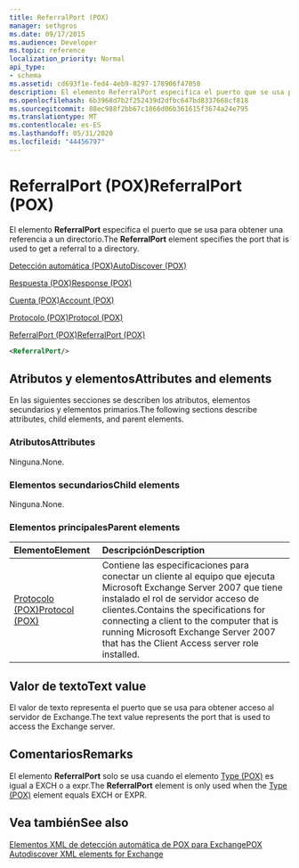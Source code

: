 ```yaml
---
title: ReferralPort (POX)
manager: sethgros
ms.date: 09/17/2015
ms.audience: Developer
ms.topic: reference
localization_priority: Normal
api_type:
- schema
ms.assetid: cd693f1e-fed4-4eb9-8297-178906f47050
description: El elemento ReferralPort especifica el puerto que se usa para obtener una referencia a un directorio.
ms.openlocfilehash: 6b3968d7b2f252439d2dfbc647bd8337668cf818
ms.sourcegitcommit: 88ec988f2bb67c1866d06b361615f3674a24e795
ms.translationtype: MT
ms.contentlocale: es-ES
ms.lasthandoff: 05/31/2020
ms.locfileid: "44456797"
---
```

# <a name="referralport-pox"></a><span data-ttu-id="5f7a7-103">ReferralPort (POX)</span><span class="sxs-lookup"><span data-stu-id="5f7a7-103">ReferralPort (POX)</span></span>

<span data-ttu-id="5f7a7-104">El elemento **ReferralPort** especifica el puerto que se usa para obtener una referencia a un directorio.</span><span class="sxs-lookup"><span data-stu-id="5f7a7-104">The **ReferralPort** element specifies the port that is used to get a referral to a directory.</span></span> 
  
[<span data-ttu-id="5f7a7-105">Detección automática (POX)</span><span class="sxs-lookup"><span data-stu-id="5f7a7-105">AutoDiscover (POX)</span></span>](autodiscover-pox.md)
  
[<span data-ttu-id="5f7a7-106">Respuesta (POX)</span><span class="sxs-lookup"><span data-stu-id="5f7a7-106">Response (POX)</span></span>](response-pox.md)
  
[<span data-ttu-id="5f7a7-107">Cuenta (POX)</span><span class="sxs-lookup"><span data-stu-id="5f7a7-107">Account (POX)</span></span>](account-pox.md)
  
[<span data-ttu-id="5f7a7-108">Protocolo (POX)</span><span class="sxs-lookup"><span data-stu-id="5f7a7-108">Protocol (POX)</span></span>](protocol-pox.md)
  
[<span data-ttu-id="5f7a7-109">ReferralPort (POX)</span><span class="sxs-lookup"><span data-stu-id="5f7a7-109">ReferralPort (POX)</span></span>](referralport-pox.md)
  
```xml
<ReferralPort/>
```

## <a name="attributes-and-elements"></a><span data-ttu-id="5f7a7-110">Atributos y elementos</span><span class="sxs-lookup"><span data-stu-id="5f7a7-110">Attributes and elements</span></span>

<span data-ttu-id="5f7a7-111">En las siguientes secciones se describen los atributos, elementos secundarios y elementos primarios.</span><span class="sxs-lookup"><span data-stu-id="5f7a7-111">The following sections describe attributes, child elements, and parent elements.</span></span>
  
### <a name="attributes"></a><span data-ttu-id="5f7a7-112">Atributos</span><span class="sxs-lookup"><span data-stu-id="5f7a7-112">Attributes</span></span>

<span data-ttu-id="5f7a7-113">Ninguna.</span><span class="sxs-lookup"><span data-stu-id="5f7a7-113">None.</span></span>
  
### <a name="child-elements"></a><span data-ttu-id="5f7a7-114">Elementos secundarios</span><span class="sxs-lookup"><span data-stu-id="5f7a7-114">Child elements</span></span>

<span data-ttu-id="5f7a7-115">Ninguna.</span><span class="sxs-lookup"><span data-stu-id="5f7a7-115">None.</span></span>
  
### <a name="parent-elements"></a><span data-ttu-id="5f7a7-116">Elementos principales</span><span class="sxs-lookup"><span data-stu-id="5f7a7-116">Parent elements</span></span>

|<span data-ttu-id="5f7a7-117">**Elemento**</span><span class="sxs-lookup"><span data-stu-id="5f7a7-117">**Element**</span></span>|<span data-ttu-id="5f7a7-118">**Descripción**</span><span class="sxs-lookup"><span data-stu-id="5f7a7-118">**Description**</span></span>|
|:-----|:-----|
|[<span data-ttu-id="5f7a7-119">Protocolo (POX)</span><span class="sxs-lookup"><span data-stu-id="5f7a7-119">Protocol (POX)</span></span>](protocol-pox.md) <br/> |<span data-ttu-id="5f7a7-120">Contiene las especificaciones para conectar un cliente al equipo que ejecuta Microsoft Exchange Server 2007 que tiene instalado el rol de servidor acceso de clientes.</span><span class="sxs-lookup"><span data-stu-id="5f7a7-120">Contains the specifications for connecting a client to the computer that is running Microsoft Exchange Server 2007 that has the Client Access server role installed.</span></span>  <br/> |
   
## <a name="text-value"></a><span data-ttu-id="5f7a7-121">Valor de texto</span><span class="sxs-lookup"><span data-stu-id="5f7a7-121">Text value</span></span>

<span data-ttu-id="5f7a7-122">El valor de texto representa el puerto que se usa para obtener acceso al servidor de Exchange.</span><span class="sxs-lookup"><span data-stu-id="5f7a7-122">The text value represents the port that is used to access the Exchange server.</span></span>
  
## <a name="remarks"></a><span data-ttu-id="5f7a7-123">Comentarios</span><span class="sxs-lookup"><span data-stu-id="5f7a7-123">Remarks</span></span>

<span data-ttu-id="5f7a7-124">El elemento **ReferralPort** solo se usa cuando el elemento [Type (POX)](type-pox.md) es igual a EXCH o a expr.</span><span class="sxs-lookup"><span data-stu-id="5f7a7-124">The **ReferralPort** element is only used when the [Type (POX)](type-pox.md) element equals EXCH or EXPR.</span></span> 
  
## <a name="see-also"></a><span data-ttu-id="5f7a7-125">Vea también</span><span class="sxs-lookup"><span data-stu-id="5f7a7-125">See also</span></span>



[<span data-ttu-id="5f7a7-126">Elementos XML de detección automática de POX para Exchange</span><span class="sxs-lookup"><span data-stu-id="5f7a7-126">POX Autodiscover XML elements for Exchange</span></span>](pox-autodiscover-xml-elements-for-exchange.md)

